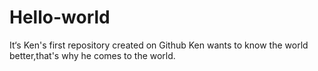 # Hello-world
It‘s Ken's first repository created on Github
Ken wants to know the world better,that's why he comes to the world.
